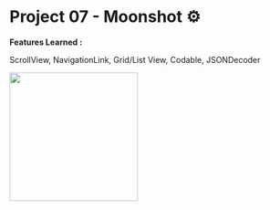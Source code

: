 # Project 07 - Moonshot ⚙️

**Features Learned :**

ScrollView, NavigationLink, Grid/List View, Codable, JSONDecoder
<div>
  <img src="https://github.com/enesozmus/Moonshot/assets/94680591/34bcd6cb-fd65-4f94-8a28-0045542944e3" width="225">
</div>
